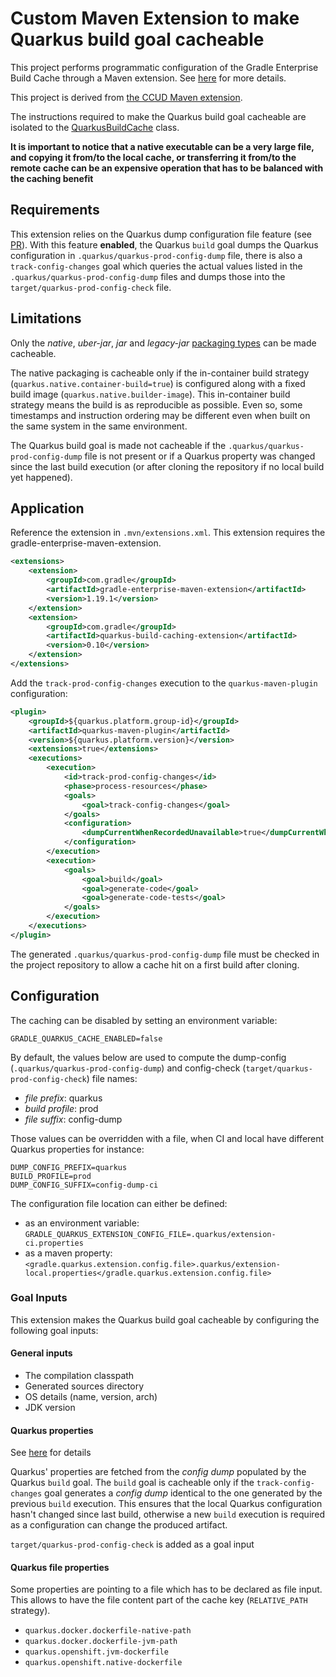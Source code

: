 # Custom Maven Extension to make Quarkus build goal cacheable

This project performs programmatic configuration of the Gradle Enterprise Build Cache through a Maven extension. See [here](https://docs.gradle.com/enterprise/maven-extension/#custom_extension) for more details.

This project is derived from [the CCUD Maven extension](https://github.com/gradle/common-custom-user-data-maven-extension).

The instructions required to make the Quarkus build goal cacheable are isolated to the [QuarkusBuildCache](./src/main/java/com/gradle/QuarkusBuildCache.java) class.

**It is important to notice that a native executable can be a very large file, and copying it from/to the local cache, or transferring it from/to the remote cache can be an expensive operation that has to be balanced with the caching benefit**

## Requirements

This extension relies on the Quarkus dump configuration file feature (see [PR](https://github.com/quarkusio/quarkus/pull/34713)).
With this feature **enabled**, the Quarkus `build` goal dumps the Quarkus configuration in `.quarkus/quarkus-prod-config-dump` file, there is
also a `track-config-changes` goal which queries the actual values listed in the `.quarkus/quarkus-prod-config-dump` files and dumps those into
the `target/quarkus-prod-config-check` file.

## Limitations

Only the *native*, *uber-jar*, *jar* and *legacy-jar* [packaging types](https://quarkus.io/guides/maven-tooling#quarkus-package-pkg-package-config_quarkus.package.type) can be made cacheable.

The native packaging is cacheable only if the in-container build strategy (`quarkus.native.container-build=true`) is configured along with a fixed build image (`quarkus.native.builder-image`).
This in-container build strategy means the build is as reproducible as possible. Even so, some timestamps and instruction ordering may be different even when built on the same system in the same environment.

The Quarkus build goal is made not cacheable if the `.quarkus/quarkus-prod-config-dump` file is not present or if a Quarkus property was changed since the last build execution (or after cloning the repository if no local build yet happened).

## Application

Reference the extension in `.mvn/extensions.xml`.
This extension requires the gradle-enterprise-maven-extension.

```xml
<extensions>
    <extension>
        <groupId>com.gradle</groupId>
        <artifactId>gradle-enterprise-maven-extension</artifactId>
        <version>1.19.1</version>
    </extension>
    <extension>
        <groupId>com.gradle</groupId>
        <artifactId>quarkus-build-caching-extension</artifactId>
        <version>0.10</version>
    </extension>
</extensions>
```

Add the `track-prod-config-changes` execution to the `quarkus-maven-plugin` configuration:

```xml
<plugin>
    <groupId>${quarkus.platform.group-id}</groupId>
    <artifactId>quarkus-maven-plugin</artifactId>
    <version>${quarkus.platform.version}</version>
    <extensions>true</extensions>
    <executions>
        <execution>
            <id>track-prod-config-changes</id>
            <phase>process-resources</phase>
            <goals>
                <goal>track-config-changes</goal>
            </goals>
            <configuration>
                <dumpCurrentWhenRecordedUnavailable>true</dumpCurrentWhenRecordedUnavailable>
            </configuration>
        </execution>
        <execution>
            <goals>
                <goal>build</goal>
                <goal>generate-code</goal>
                <goal>generate-code-tests</goal>
            </goals>
        </execution>
    </executions>
</plugin>
```

The generated `.quarkus/quarkus-prod-config-dump` file must be checked in the project repository to allow a cache hit on a first build after cloning.

## Configuration

The caching can be disabled by setting an environment variable:
```
GRADLE_QUARKUS_CACHE_ENABLED=false
```

By default, the values below are used to compute the dump-config (`.quarkus/quarkus-prod-config-dump`) and
config-check (`target/quarkus-prod-config-check`) file names:
- _file prefix_: quarkus
- _build profile_: prod
- _file suffix_: config-dump

Those values can be overridden with a file, when CI and local have different Quarkus properties for instance:
```properties
DUMP_CONFIG_PREFIX=quarkus
BUILD_PROFILE=prod
DUMP_CONFIG_SUFFIX=config-dump-ci
```

The configuration file location can either be defined:
- as an environment variable:
`GRADLE_QUARKUS_EXTENSION_CONFIG_FILE=.quarkus/extension-ci.properties`
- as a maven property:
`<gradle.quarkus.extension.config.file>.quarkus/extension-local.properties</gradle.quarkus.extension.config.file>`

### Goal Inputs

This extension makes the Quarkus build goal cacheable by configuring the following goal inputs:

#### General inputs
- The compilation classpath
- Generated sources directory
- OS details (name, version, arch)
- JDK version

#### Quarkus properties
See [here](https://quarkus.io/guides/config-reference#configuration-sources) for details

Quarkus' properties are fetched from the *config dump* populated by the Quarkus `build` goal.
The `build` goal is cacheable only if the `track-config-changes` goal generates a *config dump* identical to the one generated by the previous `build` execution.
This ensures that the local Quarkus configuration hasn't changed since last build, otherwise a new `build` execution is required as a configuration can change the produced artifact.

`target/quarkus-prod-config-check` is added as a goal input

#### Quarkus file properties
Some properties are pointing to a file which has to be declared as file input. This allows to have the file content part of the cache key (`RELATIVE_PATH` strategy).
- `quarkus.docker.dockerfile-native-path`
- `quarkus.docker.dockerfile-jvm-path`
- `quarkus.openshift.jvm-dockerfile`
- `quarkus.openshift.native-dockerfile`
